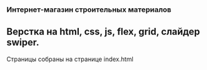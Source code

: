 ### Интернет-магазин строительных материалов

## Верстка на html, css, js, flex, grid, слайдер swiper.
Страницы собраны на странице index.html
